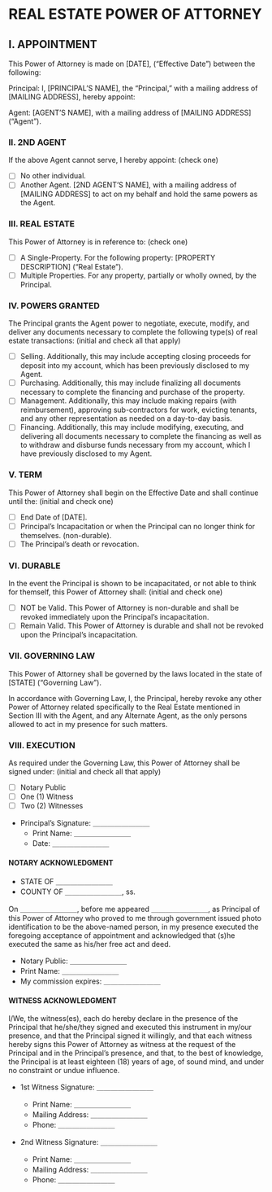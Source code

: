 # REAL ESTATE POWER OF ATTORNEY

## I. APPOINTMENT

This Power of Attorney is made on [DATE], (“Effective Date”) between the following:

Principal: I, [PRINCIPAL’S NAME], the “Principal,” with a mailing address of [MAILING ADDRESS], hereby appoint:

Agent: [AGENT’S NAME], with a mailing address of [MAILING ADDRESS] (“Agent”).

### II. 2ND AGENT

If the above Agent cannot serve, I hereby appoint: (check one)

- [ ] No other individual.
- [ ] Another Agent. [2ND AGENT’S NAME], with a mailing address of [MAILING ADDRESS] to act on my behalf and hold the same powers as the Agent.

### III. REAL ESTATE

This Power of Attorney is in reference to: (check one)

- [ ] A Single-Property. For the following property: [PROPERTY DESCRIPTION] (“Real Estate”).
- [ ] Multiple Properties. For any property, partially or wholly owned, by the Principal.

### IV. POWERS GRANTED

The Principal grants the Agent power to negotiate, execute, modify, and deliver any documents necessary to complete the following type(s) of real estate transactions: (initial and check all that apply)

- [ ] Selling. Additionally, this may include accepting closing proceeds for deposit into my account, which has been previously disclosed to my Agent.
- [ ] Purchasing. Additionally, this may include finalizing all documents necessary to complete the financing and purchase of the property.
- [ ] Management. Additionally, this may include making repairs (with reimbursement), approving sub-contractors for work, evicting tenants, and any other representation as needed on a day-to-day basis.
- [ ] Financing. Additionally, this may include modifying, executing, and delivering all documents necessary to complete the financing as well as to withdraw and disburse funds necessary from my account, which I have previously disclosed to my Agent.

### V. TERM

This Power of Attorney shall begin on the Effective Date and shall continue until the: (initial and check one)

- [ ] End Date of [DATE].
- [ ] Principal’s Incapacitation or when the Principal can no longer think for themselves. (non-durable).
- [ ] The Principal’s death or revocation.

### VI. DURABLE

In the event the Principal is shown to be incapacitated, or not able to think for themself, this Power of Attorney shall: (initial and check one)

- [ ] NOT be Valid. This Power of Attorney is non-durable and shall be revoked immediately upon the Principal’s incapacitation.
- [ ] Remain Valid. This Power of Attorney is durable and shall not be revoked upon the Principal’s incapacitation.

### VII. GOVERNING LAW

This Power of Attorney shall be governed by the laws located in the state of [STATE] (“Governing Law”).

In accordance with Governing Law, I, the Principal, hereby revoke any other Power of Attorney related specifically to the Real Estate mentioned in Section III with the Agent, and any Alternate Agent, as the only persons allowed to act in my presence for such matters.

### VIII. EXECUTION

As required under the Governing Law, this Power of Attorney shall be signed under: (initial and check all that apply)

- [ ] Notary Public
- [ ] One (1) Witness
- [ ] Two (2) Witnesses

- Principal’s Signature: ＿＿＿＿＿＿＿＿
  - Print Name: ＿＿＿＿＿＿＿＿
  - Date: ＿＿＿＿＿＿＿＿

#### NOTARY ACKNOWLEDGMENT

- STATE OF ＿＿＿＿＿＿＿＿
- COUNTY OF ＿＿＿＿＿＿＿＿, ss.

On ＿＿＿＿＿＿＿＿, before me appeared ＿＿＿＿＿＿＿＿, as Principal of this Power of Attorney who proved to me through government issued photo identification to be the above-named person, in my presence executed the foregoing acceptance of appointment and acknowledged that (s)he executed the same as his/her free act and deed.

- Notary Public: ＿＿＿＿＿＿＿＿
- Print Name: ＿＿＿＿＿＿＿＿
- My commission expires: ＿＿＿＿＿＿＿＿

#### WITNESS ACKNOWLEDGMENT

I/We, the witness(es), each do hereby declare in the presence of the Principal that he/she/they signed and executed this instrument in my/our presence, and that the Principal signed it willingly, and that each witness hereby signs this Power of Attorney as witness at the request of the Principal and in the Principal’s presence, and that, to the best of knowledge, the Principal is at least eighteen (18) years of age, of sound mind, and under no constraint or undue influence.

- 1st Witness Signature: ＿＿＿＿＿＿＿＿
   - Print Name: ＿＿＿＿＿＿＿＿
   - Mailing Address: ＿＿＿＿＿＿＿＿
   - Phone: ＿＿＿＿＿＿＿＿

- 2nd Witness Signature: ＿＿＿＿＿＿＿＿
   - Print Name: ＿＿＿＿＿＿＿＿
   - Mailing Address: ＿＿＿＿＿＿＿＿
   - Phone: ＿＿＿＿＿＿＿＿